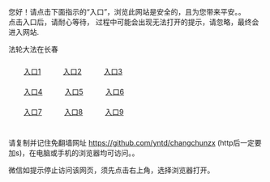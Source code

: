 您好！请点击下面指示的“入口”，浏览此网站是安全的，且为您带来平安。。 <br/>
点击入口后，请耐心等待， 过程中可能会出现无法打开的提示，请忽略，最终会进入网站. </br>

法轮大法在长春<br/>
<div style="padding:10px"><a style="margin:20px" target="_blank" href="https://d2842lcwzor4ek.cloudfront.net/2Qpsp?lznyhoiy" id="ccLink1" rel="nofollow">入口1</a> <a target="_blank" style="margin:20px" href="https://d3nhed3o93b9f1.cloudfront.net/2Qpsp?rnemqzj" id="ccLink2" rel="nofollow">入口2</a> <a style="margin:20px" target="_blank" href="https://d2s0y07w8ip3ah.cloudfront.net/2Qpsp?ojlztui" id="ccLink3" rel="nofollow">入口3</a></div>

<div style="padding:10px" ><a style="margin:20px" target="_blank" href="https://d2842lcwzor4ek.cloudfront.net/2Qpsp?lznyhoiy" id="ccLink4" rel="nofollow">入口4</a> <a style="margin:20px" href="https://d3nhed3o93b9f1.cloudfront.net/2Qpsp?rnemqzj" target="_blank" id="ccLink5" rel="nofollow">入口5</a> <a style="margin:20px" href="https://d2s0y07w8ip3ah.cloudfront.net/2Qpsp?ojlztui" target="_blank" id="ccLink6" rel="nofollow">入口6</a></div>

<div style="padding:10px"><a style="margin:20px" target="_blank" href="https://d2842lcwzor4ek.cloudfront.net/2Qpsp?lznyhoiy" id="ccLink7" rel="nofollow">入口7</a> <a style="margin:20px" href="https://d3nhed3o93b9f1.cloudfront.net/2Qpsp?rnemqzj" target="_blank" id="ccLink8" rel="nofollow">入口8</a> <a style="margin:20px" target="_blank" href="https://d2s0y07w8ip3ah.cloudfront.net/2Qpsp?ojlztui" id="ccLink9" rel="nofollow">入口9</a></div>

<br/>



请复制并记住免翻墙网址 https://github.com/yntd/changchunzx (http后一定要加s)，在电脑或手机的浏览器均可访问。。<br/>

微信如提示停止访问该网页，须先点击右上角，选择浏览器打开。
